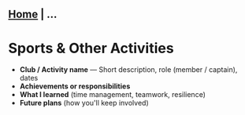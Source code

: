 [Home](index.md) | ...
---

# Sports & Other Activities

- **Club / Activity name** — Short description, role (member / captain), dates
- **Achievements or responsibilities**
- **What I learned** (time management, teamwork, resilience)
- **Future plans** (how you'll keep involved)
